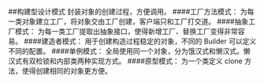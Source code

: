 ##构建型设计模式
封装对象的创建过程，方便调用。
####工厂方法模式：
为每一类对象建立工厂，将对象交由工厂创建，客户端只和工厂打交道。
####抽象工厂模式：
为每一类工厂提取出抽象接口，使得新增工厂、替换工厂变得非常容易。
####建造者模式：
用于创建构造过程稳定的对象，不同的 Builder 可以定义不同的配置。
####单例模式：
全局使用同一个对象，分为饿汉式和懒汉式。懒汉式有双检锁和内部类两种实现方式。
####原型模式：
为一个类定义 clone 方法，使得创建相同的对象更方便。
